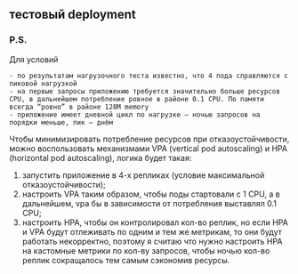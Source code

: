 ## тестовый deployment


### P.S.

Для условий 
```
- по результатам нагрузочного теста известно, что 4 пода справляются с пиковой нагрузкой
- на первые запросы приложению требуется значительно больше ресурсов CPU, в дальнейшем потребление ровное в районе 0.1 CPU. По памяти всегда “ровно” в районе 128M memory
- приложение имеет дневной цикл по нагрузке – ночью запросов на порядки меньше, пик – днём
```
Чтобы минимизировать потребление ресурсов при отказоустойчивости, можно воспользовать механизмами VPA (vertical pod autoscaling) и HPA (horizontal pod autoscaling), логика будет такая:
1. запустить приложение в 4-х репликах (условие максимальной отказоустойчивости);
2. настроить VPA таким образом, чтобы поды стартовали с 1 CPU, а в дальнейшем, vpa бы в зависимости от потребления выставлял 0.1 CPU;
3. настроить HPA, чтобы он контролировал кол-во реплик, но если HPA и VPA будут отлеживать по одним и тем же метрикам, то они будут работать некорректно, поэтому я считаю что нужно настроить HPA на кастомные метрики по кол-ву запросов, чтобы ночью кол-во реплик сокращалось тем самым сэкономив ресурсы.

